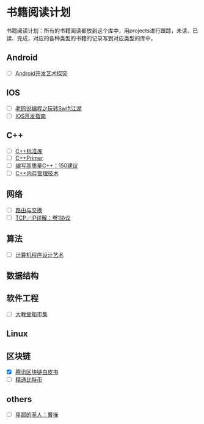 # 书籍阅读计划
书籍阅读计划：所有的书籍阅读都放到这个库中，用projects进行跟踪，未读、已读、完成，对应的各种类型的书籍的记录写到对应类型的库中。

## Android
- [ ] [Android开发艺术探究](https://github.com/qmsggg/qmsggg_book_sche/issues/1)

## IOS
- [ ] [老码说编程之玩转Swift江湖](https://github.com/qmsggg/qmsggg_book_sche/issues/3)
- [ ] [IOS开发指南](https://github.com/qmsggg/qmsggg_book_sche/issues/7)

## C++
- [ ] [C++标准库](https://github.com/qmsggg/qmsggg_book_sche/issues/4)
- [ ] [C++Primer](https://github.com/qmsggg/qmsggg_book_sche/issues/5)
- [ ] [编写高质量C++：150建议](#)
- [ ] [C++内存管理技术](#)

## 网络
- [ ] [路由与交换](https://github.com/qmsggg/qmsggg_book_sche/issues/2)
- [ ] [TCP／IP详解：卷1协议](https://github.com/qmsggg/qmsggg_book_sche/issues/8)

## 算法
- [ ] [计算机程序设计艺术](https://github.com/qmsggg/qmsggg_book_sche/issues/7)

## 数据结构

## 软件工程
- [ ] [大教堂和市集](#)

## Linux

## 区块链
- [x] [腾讯区块链白皮书]()
- [ ] [精通比特币]()

## others
- [ ] [卑鄙的圣人：曹操](https://github.com/qmsggg/qmsggg_book_sche/issues/6)
